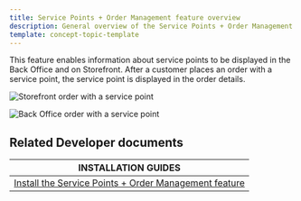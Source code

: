 ```yaml
---
title: Service Points + Order Management feature overview
description: General overview of the Service Points + Order Management feature
template: concept-topic-template
---
```


This feature enables information about service points to be displayed in the Back Office and on Storefront. After a customer places an order with a service point, the service point is displayed in the order details.

![Storefront order with a service point](https://spryker.s3.eu-central-1.amazonaws.com/docs/pbc/all/service-point-management/unified-commerce/service-points-feature-overview.md/storefront-order-service-point.png)

![Back Office order with a service point](https://spryker.s3.eu-central-1.amazonaws.com/docs/pbc/all/service-point-management/unified-commerce/service-points-order-management-feature.md/back-office-order-service-point.png)


## Related Developer documents

| INSTALLATION GUIDES|
| -------------- |
| [Install the Service Points + Order Management feature](/docs/pbc/all/service-point-management/{{page.version}}/unified-commerce/install-features/install-the-service-points-order-management-feature.html) |
